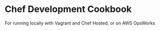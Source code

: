 # Chef Development Cookbook 

For running locally with Vagrant and Chef Hosted, or on AWS OpsWorks

